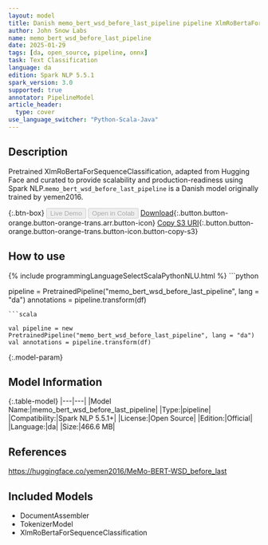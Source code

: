 ```yaml
---
layout: model
title: Danish memo_bert_wsd_before_last_pipeline pipeline XlmRoBertaForSequenceClassification from yemen2016
author: John Snow Labs
name: memo_bert_wsd_before_last_pipeline
date: 2025-01-29
tags: [da, open_source, pipeline, onnx]
task: Text Classification
language: da
edition: Spark NLP 5.5.1
spark_version: 3.0
supported: true
annotator: PipelineModel
article_header:
  type: cover
use_language_switcher: "Python-Scala-Java"
---
```


## Description

Pretrained XlmRoBertaForSequenceClassification, adapted from Hugging Face and curated to provide scalability and production-readiness using Spark NLP.`memo_bert_wsd_before_last_pipeline` is a Danish model originally trained by yemen2016.

{:.btn-box}
<button class="button button-orange" disabled>Live Demo</button>
<button class="button button-orange" disabled>Open in Colab</button>
[Download](https://s3.amazonaws.com/auxdata.johnsnowlabs.com/public/models/memo_bert_wsd_before_last_pipeline_da_5.5.1_3.0_1738125473251.zip){:.button.button-orange.button-orange-trans.arr.button-icon}
[Copy S3 URI](s3://auxdata.johnsnowlabs.com/public/models/memo_bert_wsd_before_last_pipeline_da_5.5.1_3.0_1738125473251.zip){:.button.button-orange.button-orange-trans.button-icon.button-copy-s3}

## How to use



<div class="tabs-box" markdown="1">
{% include programmingLanguageSelectScalaPythonNLU.html %}
```python

pipeline = PretrainedPipeline("memo_bert_wsd_before_last_pipeline", lang = "da")
annotations =  pipeline.transform(df)   

```
```scala

val pipeline = new PretrainedPipeline("memo_bert_wsd_before_last_pipeline", lang = "da")
val annotations = pipeline.transform(df)

```
</div>

{:.model-param}
## Model Information

{:.table-model}
|---|---|
|Model Name:|memo_bert_wsd_before_last_pipeline|
|Type:|pipeline|
|Compatibility:|Spark NLP 5.5.1+|
|License:|Open Source|
|Edition:|Official|
|Language:|da|
|Size:|466.6 MB|

## References

https://huggingface.co/yemen2016/MeMo-BERT-WSD_before_last

## Included Models

- DocumentAssembler
- TokenizerModel
- XlmRoBertaForSequenceClassification